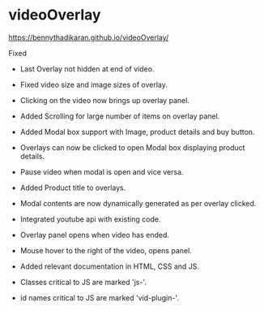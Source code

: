# videoOverlay
https://bennythadikaran.github.io/videoOverlay/

Fixed
- Last Overlay not hidden at end of video.
- Fixed video size and image sizes of overlay.
- Clicking on the video now brings up overlay panel.
- Added Scrolling for large number of items on overlay panel.
- Added Modal box support with Image, product details and buy button.
- Overlays can now be clicked to open Modal box displaying product details.
- Pause video when modal is open and vice versa.
- Added Product title to overlays.
- Modal contents are now dynamically generated as per overlay clicked.
- Integrated youtube api with existing code.

- Overlay panel opens when video has ended.
- Mouse hover to the right of the video, opens panel.
- Added relevant documentation in HTML, CSS and JS.
- Classes critical to JS are marked 'js-<class name>'.
- id names critical to JS are marked 'vid-plugin-<id name>'.
